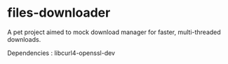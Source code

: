 # files-downloader
A pet project aimed to mock download manager for faster, multi-threaded downloads. 

Dependencies : libcurl4-openssl-dev